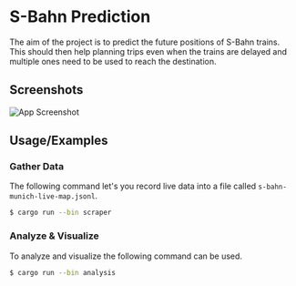 
# S-Bahn Prediction

The aim of the project is to predict the future positions of S-Bahn trains. This should then help planning trips even when the trains are delayed and multiple ones need to be used to reach the destination.


## Screenshots

![App Screenshot](https://user-images.githubusercontent.com/16037346/280524162-1a675296-f789-4354-af1e-3b693e79bc9b.gif)


## Usage/Examples

### Gather Data

The following command let's you record live data into a file called `s-bahn-munich-live-map.jsonl`.

```sh
$ cargo run --bin scraper
```

### Analyze & Visualize

To analyze and visualize the following command can be used.

```sh
$ cargo run --bin analysis
```
